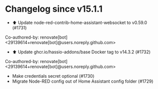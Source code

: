 # Changelog since v15.1.1
- ⬆️ Update node-red-contrib-home-assistant-websocket to v0.59.0 (#1731)

Co-authored-by: renovate[bot] <29139614+renovate[bot]@users.noreply.github.com> 
- ⬆️ Update ghcr.io/hassio-addons/base Docker tag to v14.3.2 (#1732)

Co-authored-by: renovate[bot] <29139614+renovate[bot]@users.noreply.github.com> 
- Make credentials secret optional (#1730) 
- Migrate Node-RED config out of Home Assistant config folder (#1729) 
